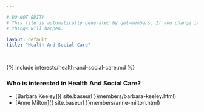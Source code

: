 ```yaml
---

# DO NOT EDIT!
# This file is automatically generated by get-members. If you change it, bad
# things will happen.

layout: default
title: "Health And Social Care"

---
```


{% include interests/health-and-social-care.md %}

### Who is interested in Health And Social Care?


* [Barbara Keeley]({ site.baseurl }}members/barbara-keeley.html)
* [Anne Milton]({ site.baseurl }}members/anne-milton.html)
